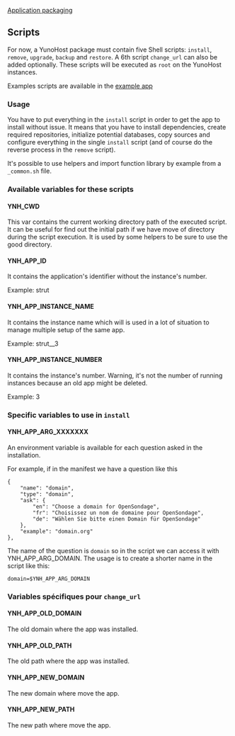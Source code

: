 <a class="btn btn-lg btn-default" href="packaging_apps_en">Application packaging</a>

## Scripts

For now, a YunoHost package must contain five Shell scripts: `install`, `remove`, `upgrade`, `backup` and `restore`. A 6th script `change_url` can also be added optionally.
These scripts will be executed as `root` on the YunoHost instances.

Examples scripts are available in the [example app](https://github.com/YunoHost/example_ynh/tree/master/scripts)

### Usage
You have to put everything in the `install` script in order to get the app to install without issue. It means that you have to install dependencies, create required repositories, initialize potential databases, copy sources and configure everything in the single `install` script (and of course do the reverse process in the `remove` script).

It's possible to use helpers and import function library by example from a `_common.sh` file.

### Available variables for these scripts
#### YNH_CWD
This var contains the current working directory path of the executed script. It can be useful for find out the initial path if we have move of directory during the script execution. It is used by some helpers to be sure to use the good directory.

#### YNH_APP_ID
It contains the application's identifier without the instance's number.

Example: strut

#### YNH_APP_INSTANCE_NAME
It contains the instance name which will is used in a lot of situation to manage multiple setup of the same app.

Example: strut__3
#### YNH_APP_INSTANCE_NUMBER
It contains the instance's number. Warning, it's not the number of running instances because an old app might be deleted.

Example: 3

### Specific variables to use in `install`
#### YNH_APP_ARG_XXXXXXX
An environment variable is available for each question asked in the installation.

For example, if in the manifest we have a question like this
```
{
    "name": "domain",
    "type": "domain",
    "ask": {
        "en": "Choose a domain for OpenSondage",
        "fr": "Choisissez un nom de domaine pour OpenSondage",
        "de": "Wählen Sie bitte einen Domain für OpenSondage"
    },
    "example": "domain.org"
},
```

The name of the question is `domain` so in the script we can access it with YNH_APP_ARG_DOMAIN. The usage is to create a shorter name in the script like this:

```
domain=$YNH_APP_ARG_DOMAIN
```

### Variables spécifiques pour `change_url`
#### YNH_APP_OLD_DOMAIN
The old domain where the app was installed.
#### YNH_APP_OLD_PATH
The old path where the app was installed.
#### YNH_APP_NEW_DOMAIN
The new domain where move the app.
#### YNH_APP_NEW_PATH
The new path where move the app.

